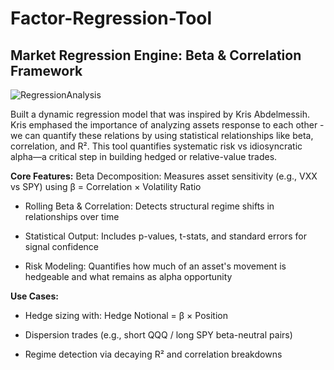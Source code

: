 # Factor-Regression-Tool

## Market Regression Engine: Beta & Correlation Framework

![RegressionAnalysis](https://github.com/user-attachments/assets/d0c6c802-794b-4ffc-aa1f-628652c97dc5)

Built a dynamic regression model that was inspired by Kris Abdelmessih. Kris emphased the importance of analyzing assets response to each other - we can quantify these relations by using statistical relationships like beta, correlation, and R². This tool quantifies systematic risk vs idiosyncratic alpha—a critical step in building hedged or relative-value trades.

**Core Features:**
Beta Decomposition: Measures asset sensitivity (e.g., VXX vs SPY) using β = Correlation × Volatility Ratio

- Rolling Beta & Correlation: Detects structural regime shifts in relationships over time

- Statistical Output: Includes p-values, t-stats, and standard errors for signal confidence

- Risk Modeling: Quantifies how much of an asset's movement is hedgeable and what remains as alpha opportunity

**Use Cases:**
- Hedge sizing with: Hedge Notional = β × Position

- Dispersion trades (e.g., short QQQ / long SPY beta-neutral pairs)

- Regime detection via decaying R² and correlation breakdowns


